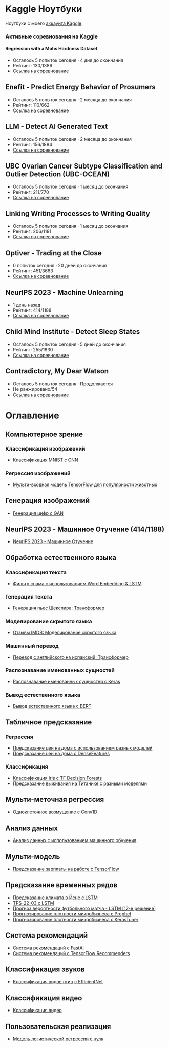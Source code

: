 
# Kaggle Ноутбуки
Ноутбуки с моего [аккаунта Kaggle](https://www.kaggle.com/wasjaip).


### Активные соревнования на Kaggle

#### Regression with a Mohs Hardness Dataset
- Осталось 5 попыток сегодня · 4 дня до окончания
- Рейтинг: 130/1386
- [Ссылка на соревнование](https://www.kaggle.com/c/mohs-hardness-dataset)

## Enefit - Predict Energy Behavior of Prosumers
- Осталось 5 попыток сегодня · 2 месяца до окончания
- Рейтинг: 110/662
- [Ссылка на соревнование](https://www.kaggle.com/c/eneft-energy-behavior)

## LLM - Detect AI Generated Text
- Осталось 5 попыток сегодня · 2 месяца до окончания
- Рейтинг: 156/1884
- [Ссылка на соревнование](https://www.kaggle.com/c/llm-detect-ai-text)

## UBC Ovarian Cancer Subtype Classification and Outlier Detection (UBC-OCEAN)
- Осталось 5 попыток сегодня · 1 месяц до окончания
- Рейтинг: 211/770
- [Ссылка на соревнование](https://www.kaggle.com/c/ubc-ocean)

## Linking Writing Processes to Writing Quality
- Осталось 5 попыток сегодня · 1 месяц до окончания
- Рейтинг: 206/1181
- [Ссылка на соревнование](https://www.kaggle.com/c/linking-writing-quality)

## Optiver - Trading at the Close
- 0 попыток сегодня · 20 дней до окончания
- Рейтинг: 451/3663
- [Ссылка на соревнование](https://www.kaggle.com/c/optiver-trading)

## NeurIPS 2023 - Machine Unlearning
- 1 день назад
- Рейтинг: 414/1188
- [Ссылка на соревнование](https://www.kaggle.com/c/neurips-2023-unlearning)

## Child Mind Institute - Detect Sleep States
- Осталось 5 попыток сегодня · 5 дней до окончания
- Рейтинг: 255/1830
- [Ссылка на соревнование](https://www.kaggle.com/c/child-mind-institute-sleep-states)

## Contradictory, My Dear Watson
- Осталось 5 попыток сегодня · Продолжается
- Не ранжировано/54
- [Ссылка на соревнование](https://www.kaggle.com/c/contradictory-my-dear-watson)
</small>


# Оглавление 
## Компьютерное зрение
### Классификация изображений
- [Классификация MNIST с CNN](https://www.kaggle.com/lonnieqin/mnist-classification-with-cnn)

### Регрессия изображений
- [Мульти-входная модель TensorFlow для популярности животных](https://www.kaggle.com/lonnieqin/tensorflow-multi-input-pet-pawpularity-model)

## Генерация изображений
- [Генерация цифр с GAN](https://www.kaggle.com/lonnieqin/digits-generation-with-gan)

## NeurIPS 2023 - Машинное Отучение (414/1188)
- [NeurIPS 2023 - Машинное Отучение](https://github.com/wasjaip/kaggle_notebooks-Public/blob/main/test-finetune-v1-005.ipynb)

## Обработка естественного языка
### Классификация текста
- [Фильтр спама с использованием Word Embedding & LSTM](https://www.kaggle.com/lonnieqin/spam-filter-using-word-embedding-lstm)

### Генерация текста
- [Генерация пьес Шекспира: Трансформер](https://www.kaggle.com/lonnieqin/shakespeare-play-generation-transformer)
### Моделирование скрытого языка
- [Отзывы IMDB: Моделирование скрытого языка](https://www.kaggle.com/lonnieqin/imdb-reviews-masked-language-modeling)
### Машинный перевод
- [Перевод с английского на испанский: Трансформер](https://www.kaggle.com/lonnieqin/english-spanish-translation-transformer)

### Распознавание именованных сущностей
- [Распознавание именованных сущностей с Keras](https://www.kaggle.com/lonnieqin/name-entity-recognition-with-keras)
### Вывод естественного языка
- [Вывод естественного языка с BERT](https://www.kaggle.com/code/lonnieqin/natural-language-inference-with-bert)


## Табличное предсказание
### Регрессия
- [Предсказание цен на дома с использованием разных моделей](https://www.kaggle.com/lonnieqin/house-price-predictor-using-different-models)
- [Предсказание цен на дома с DenseFeatures](https://www.kaggle.com/lonnieqin/house-price-predictor-with-densefeatures)

### Классификация
- [Классификация Iris с TF Decision Forests](https://www.kaggle.com/lonnieqin/iris-classification-with-tf-decision-forests)
- [Предсказание выживания на Титанике с разными моделями](https://www.kaggle.com/lonnieqin/titanic-prediction-with-different-models)


## Мульти-меточная регрессия
* [Одноклеточное возмущение с Conv1D](https://www.kaggle.com/code/lonnieqin/single-cell-perturbation-with-conv1d)


## Анализ данных
* [Анализ данных с использованием машинного обучения](https://www.kaggle.com/lonnieqin/data-analysis-with-machine-learners?scriptVersionId=77337248)
## Мульти-модель
- [Предсказание зарплаты на работе с TensorFlow](https://www.kaggle.com/lonnieqin/job-salary-prediction-with-tensorflow)

## Предсказание временных рядов
- [Предсказание климата в Йене с LSTM](https://www.kaggle.com/lonnieqin/jena-climate-prediction-with-lstm)
- [TPS-22-03 с LSTM](https://www.kaggle.com/lonnieqin/tps-22-03-with-lstm)
- [Прогноз вероятности футбольного матча - LSTM [12-е решение]](https://www.kaggle.com/code/lonnieqin/football-prob-prediction-lstm-12th-solution)
- [Прогнозирование плотности микробизнеса с Prophet](https://www.kaggle.com/code/lonnieqin/microbusiness-density-forecasting-with-prophet)
- [Прогнозирование плотности микробизнеса с KerasTuner](https://www.kaggle.com/code/lonnieqin/kerastuner-baseline)

## Система рекомендаций
- [Система рекомендаций с FastAI](https://www.kaggle.com/lonnieqin/recommendation-system-with-fastai)
- [Система рекомендаций с TensorFlow Recommenders](https://www.kaggle.com/code/lonnieqin/recommendation-system-with-tensorflow-recommenders)

## Классификация звуков
- [Классификация видов птиц с EfficientNet](https://www.kaggle.com/code/lonnieqin/bird-species-classification-with-efficientnet)

## Классификация видео
- [Классификация видео](https://www.kaggle.com/code/lonnieqin/video-classification)


## Пользовательская реализация
- [Модель логистической регрессии с нуля](https://www.kaggle.com/code/lonnieqin/logistic-regression-model-from-scratch)
